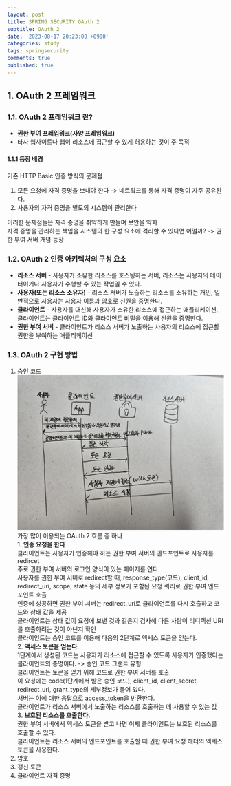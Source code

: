 ```yaml
---
layout: post
title: SPRING SECURITY OAuth 2
subtitle: OAuth 2
date: '2023-08-17 20:23:00 +0900'
categories: study
tags: springsecurity
comments: true
published: true
---
```

## 1. OAuth 2 프레임워크
<h3>1.1. OAuth 2 프레임워크 란?</h3>
<ul>
    <li><b>권한 부여 프레임워크(사양 프레임워크)</b></li>
    <li>타사 웹사이트나 웹이 리소스에 접근할 수 있게 허용하는 것이 주 목적</li>
</ul>
<h4>1.1.1 등장 배경</h4>
기존 HTTP Basic 인증 방식의 문제점<br>
<ol>
    <li>모든 요청에 자격 증명을 보내야 한다 -> 네트워크를 통해 자격 증명이 자주 공유된다.</li>
    <li>사용자의 자격 증명을 별도의 시스템이 관리한다</li>
</ol>
이러한 문제점들은 자격 증명을 취약하게 만들며 보안을 약화<br>
자격 증명을 관리하는 책임을 시스템의 한 구성 요소에 격리할 수 있다면 어떨까? -> 권한 부여 서버 개념 등장<br>
<h3>1.2. OAuth 2 인증 아키텍처의 구성 요소</h3>
<ul>
    <li><b>리소스 서버</b> - 사용자가 소유한 리소스를 호스팅하는 서버, 리소스는 사용자의 데이터이거나 사용자가 수행할 수 있는 작업일 수 있다.</li>
    <li><b>사용자(또는 리소스 소유자)</b> - 리소스 서버가 노출하는 리소스를 소유하는 개인, 일반적으로 사용자는 사용자 이름과 암호로 신원을 증명한다.</li>
    <li><b>클라이언트</b> - 사용자를 대신해 사용자가 소유한 리소스에 접근하는 애플리케이션, 클라이언트는 클라이언트 ID와 클라이언트 비밀을 이용해 신원을 증명한다.</li>
    <li><b>권한 부여 서버</b> - 클라이언트가 리소스 서버가 노출하는 사용자의 리소스에 접근할 권한을 부여하는 애플리케이션</li>
</ul>
<h3>1.3. OAuth 2 구현 방법</h3>
<ol>
    <li>승인 코드</li>
    <img src="/assets/img/oauth2-1.JPG" title="oauth2-1" alt="oauth2-1"/>
    가장 많이 이용되는 OAuth 2 흐름 중 하나<br>
    1. <b>인증 요청을 한다</b><br>
    클라이언트는 사용자가 인증해야 하는 권한 부여 서버의 엔드포인트로 사용자를 redircet<br>
    주로 권한 부여 서버의 로그인 양식이 있는 페이지를 연다.<br>
    사용자를 권한 부여 서버로 redirect할 때, response_type(코드), client_id, redirect_uri, scope, state 등의 세부 정보가 포함된 요청 쿼리로 권한 부여 엔드포인트 호출<br>
    인증에 성공하면 권한 부여 서버는 redirect_uri로 클라이언트를 다시 호출하고 코드와 상태 값을 제공<br>
    클라이언트는 상태 값이 요청에 보낸 것과 같은지 검사해 다른 사람이 리디렉션 URI를 호출하려는 것이 아닌지 확인<br>
    클라이언트는 승인 코드를 이용해 다음의 2단계로 액세스 토큰을 얻는다.<br>
    2. <b>액세스 토큰을 얻는다.</b><br>
    1단계에서 생성된 코드는 사용자가 리소스에 접근할 수 있도록 사용자가 인증했다는 클라이언트의 증명이다. -> 승인 코드 그랜트 유형<br>
    클라이언트는 토큰을 얻기 위해 코드로 권한 부여 서버를 호출<br>
    이 요청에는 code(1단계에서 받은 승인 코드), client_id, client_secret, redirect_uri, grant_type의 세부정보가 들어 있다.<br>
    서버는 이에 대한 응답으로 access_token을 반환한다.<br>
    클라이언트가 리소스 서버에서 노출하는 리소스를 호출하는 데 사용할 수 있는 값<br>
    3. <b>보호된 리소스를 호출한다.</b><br>
    권한 부여 서버에서 액세스 토큰을 받고 나면 이제 클라이언트는 보호된 리소스를 호출할 수 있다.<br>
    클라이언트는 리소스 서버의 엔드포인트를 호출할 때 권한 부여 요청 헤더의 액세스 토큰을 사용한다.<br>
    <li>암호</li>
    <li>갱신 토큰</li>
    <li>클라이언트 자격 증명</li>
</ol>